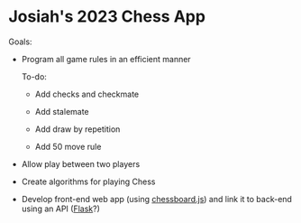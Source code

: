 # Josiah's 2023 Chess App

Goals:

* Program all game rules in an efficient manner

    To-do:
    
    * Add checks and checkmate
    
    * Add stalemate

    * Add draw by repetition

    * Add 50 move rule

* Allow play between two players

* Create algorithms for playing Chess

* Develop front-end web app (using [chessboard.js](https://chessboardjs.com/)) and link it to back-end using an API ([Flask](https://flask.palletsprojects.com/en/2.2.x/)?)